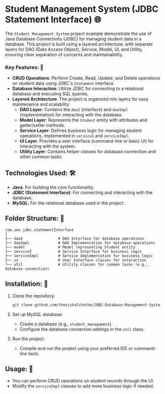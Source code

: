 # Student Management System (JDBC Statement Interface) 🌐

The `Student Management System` project example demonstrate the use of Java Database Connectivity (JDBC) for managing student data in a database. This project is built using a layered architecture, with separate layers for DAO (Data Access Object), Service, Model, UI, and Utility, ensuring clear separation of concerns and maintainability.

### Key Features: 🔑
- **CRUD Operations**: Perform Create, Read, Update, and Delete operations on student data using JDBC's `Statement` interface.
- **Database Interaction**: Utilize JDBC for connecting to a relational database and executing SQL queries.
- **Layered Architecture**: The project is organized into layers for easy maintenance and scalability:
  - **DAO Layer**: Contains the `daoI` (interface) and `daoImpl` (implementation) for interacting with the database.
  - **Model Layer**: Represents the `Student` entity with attributes and getter/setter methods.
  - **Service Layer**: Defines business logic for managing student operations, implemented in `serviceI` and `serviceImpl`.
  - **UI Layer**: Provides a user interface (command-line or basic UI) for interacting with the system.
  - **Utility Layer**: Contains helper classes for database connection and other common tasks.

## Technologies Used: 🛠️
- **Java**: For building the core functionality.
- **JDBC (Statement Interface)**: For connecting and interacting with the database.
- **MySQL**: For the relational database used in the project.

## Folder Structure: 📂 

```
com.sms.jdbc.statementInterface
│
├── daoI                # DAO Interface for database operations
├── daoImpl             # DAO Implementation for database operations
├── model               # Model representing Student entity
├── serviceI            # Service Interface for business logic
├── serviceImpl         # Service Implementation for business logic
├── ui                  # User Interface classes for interaction
└── util                # Utility classes for common tasks (e.g., database connection)
```

## Installation: 🚀 

1. Clone the repository:
   ```bash
   git clone github.com/thevishalchothe/JDBC-Database-Management-Systems.git
   ```

2. Set up MySQL database:
   - Create a database (e.g., `student_management`).
   - Configure the database connection settings in the `util` class.

3. Run the project:
   - Compile and run the project using your preferred IDE or command-line tools.

## Usage: 📝 
- You can perform CRUD operations on student records through the UI.
- Modify the `serviceImpl` classes to add more business logic if needed.
